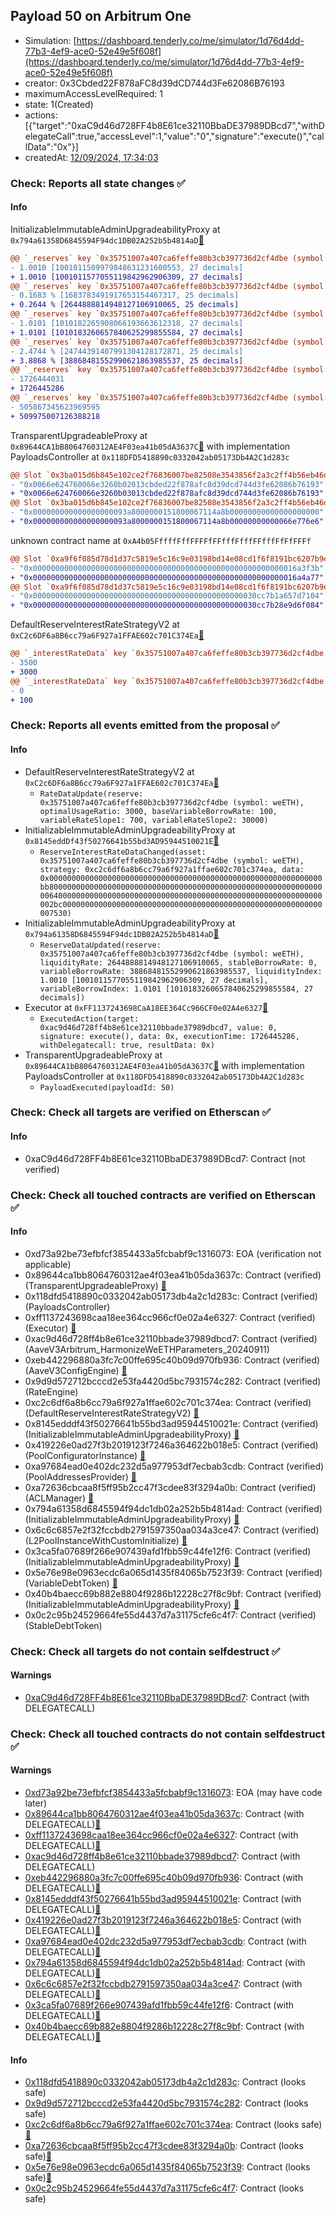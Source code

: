 ## Payload 50 on Arbitrum One

- Simulation: [https://dashboard.tenderly.co/me/simulator/1d76d4dd-77b3-4ef9-ace0-52e49e5f608f](https://dashboard.tenderly.co/me/simulator/1d76d4dd-77b3-4ef9-ace0-52e49e5f608f)
- creator: 0x3Cbded22F878aFC8d39dCD744d3Fe62086B76193
- maximumAccessLevelRequired: 1
- state: 1(Created)
- actions: [{"target":"0xaC9d46d728FF4b8E61ce32110BbaDE37989DBcd7","withDelegateCall":true,"accessLevel":1,"value":"0","signature":"execute()","callData":"0x"}]
- createdAt: [12/09/2024, 17:34:03](https://arbiscan.io/tx/0x09fdabf1e2485384dc30a8491c4ac8ded0be5917e740f25ff6845c52221ab744)

### Check: Reports all state changes :white_check_mark:

#### Info


InitializableImmutableAdminUpgradeabilityProxy at `0x794a61358D6845594F94dc1DB02A252b5b4814aD`[:ghost:](https://github.com/bgd-labs/aave-address-book "AaveV3Arbitrum.POOL")
```diff
@@ `_reserves` key `0x35751007a407ca6feffe80b3cb397736d2cf4dbe (symbol: weETH).liquidityIndex` @@
- 1.0010 [1001011509979848631231600553, 27 decimals]
+ 1.0010 [1001011577055119842962906309, 27 decimals]
@@ `_reserves` key `0x35751007a407ca6feffe80b3cb397736d2cf4dbe (symbol: weETH).currentLiquidityRate` @@
- 0.1683 % [1683783491917653154467317, 25 decimals]
+ 0.2644 % [2644888814948127106910065, 25 decimals]
@@ `_reserves` key `0x35751007a407ca6feffe80b3cb397736d2cf4dbe (symbol: weETH).variableBorrowIndex` @@
- 1.0101 [1010182265908066193663612318, 27 decimals]
+ 1.0101 [1010183260657840625299855584, 27 decimals]
@@ `_reserves` key `0x35751007a407ca6feffe80b3cb397736d2cf4dbe (symbol: weETH).currentVariableBorrowRate` @@
- 2.4744 % [24744391407991304128172871, 25 decimals]
+ 3.8868 % [38868481552990621863985537, 25 decimals]
@@ `_reserves` key `0x35751007a407ca6feffe80b3cb397736d2cf4dbe (symbol: weETH).lastUpdateTimestamp` @@
- 1726444031
+ 1726445286
@@ `_reserves` key `0x35751007a407ca6feffe80b3cb397736d2cf4dbe (symbol: weETH).accruedToTreasury` @@
- 505867345623969595
+ 509975007126388218
```

TransparentUpgradeableProxy at `0x89644CA1bB8064760312AE4F03ea41b05dA3637C`[:ghost:](https://github.com/bgd-labs/aave-address-book "GovernanceV3Arbitrum.PAYLOADS_CONTROLLER") with implementation PayloadsController at `0x118DFD5418890c0332042ab05173Db4A2C1d283c`
```diff
@@ Slot `0x3ba015d6b845e102ce2f76836007be82508e3543856f2a3c2ff4b56eb46d920e` @@
- "0x0066e624760066e3260b02013cbded22f878afc8d39dcd744d3fe62086b76193"
+ "0x0066e624760066e3260b03013cbded22f878afc8d39dcd744d3fe62086b76193"
@@ Slot `0x3ba015d6b845e102ce2f76836007be82508e3543856f2a3c2ff4b56eb46d920f` @@
- "0x000000000000000000093a8000000151800067114a8b00000000000000000000"
+ "0x000000000000000000093a8000000151800067114a8b00000000000066e776e6"
```

unknown contract name at `0xA4b05FffffFffFFFFfFFfffFfffFFfffFfFfFFFf`
```diff
@@ Slot `0xa9f6f085d78d1d37c5819e5c16c9e03198bd14e08cd1f6f8191bc6207b9e9706` @@
- "0x00000000000000000000000000000000000000000000000000000000016a3f3b"
+ "0x00000000000000000000000000000000000000000000000000000000016a4a77"
@@ Slot `0xa9f6f085d78d1d37c5819e5c16c9e03198bd14e08cd1f6f8191bc6207b9e970b` @@
- "0x00000000000000000000000000000000000000000000000030cc7b1a657d7104"
+ "0x00000000000000000000000000000000000000000000000030cc7b28e9d6f084"
```

DefaultReserveInterestRateStrategyV2 at `0xC2c6DF6a8B6cc79a6F927a1FFAE602c701C374Ea`[:ghost:](https://github.com/bgd-labs/aave-address-book "AaveV3Arbitrum.ASSETS.DAI.INTEREST_RATE_STRATEGY, AaveV3Arbitrum.ASSETS.LINK.INTEREST_RATE_STRATEGY, AaveV3Arbitrum.ASSETS.USDC.INTEREST_RATE_STRATEGY, AaveV3Arbitrum.ASSETS.WBTC.INTEREST_RATE_STRATEGY, AaveV3Arbitrum.ASSETS.WETH.INTEREST_RATE_STRATEGY, AaveV3Arbitrum.ASSETS.USDT.INTEREST_RATE_STRATEGY, AaveV3Arbitrum.ASSETS.AAVE.INTEREST_RATE_STRATEGY, AaveV3Arbitrum.ASSETS.EURS.INTEREST_RATE_STRATEGY, AaveV3Arbitrum.ASSETS.wstETH.INTEREST_RATE_STRATEGY, AaveV3Arbitrum.ASSETS.MAI.INTEREST_RATE_STRATEGY, AaveV3Arbitrum.ASSETS.rETH.INTEREST_RATE_STRATEGY, AaveV3Arbitrum.ASSETS.LUSD.INTEREST_RATE_STRATEGY, AaveV3Arbitrum.ASSETS.USDCn.INTEREST_RATE_STRATEGY, AaveV3Arbitrum.ASSETS.FRAX.INTEREST_RATE_STRATEGY, AaveV3Arbitrum.ASSETS.ARB.INTEREST_RATE_STRATEGY, AaveV3Arbitrum.ASSETS.weETH.INTEREST_RATE_STRATEGY, AaveV3Arbitrum.ASSETS.GHO.INTEREST_RATE_STRATEGY")
```diff
@@ `_interestRateData` key `0x35751007a407ca6feffe80b3cb397736d2cf4dbe.optimalUsageRatio` @@
- 3500
+ 3000
@@ `_interestRateData` key `0x35751007a407ca6feffe80b3cb397736d2cf4dbe.baseVariableBorrowRate` @@
- 0
+ 100
```


### Check: Reports all events emitted from the proposal :white_check_mark:

#### Info

- DefaultReserveInterestRateStrategyV2 at `0xC2c6DF6a8B6cc79a6F927a1FFAE602c701C374Ea`[:ghost:](https://github.com/bgd-labs/aave-address-book "AaveV3Arbitrum.ASSETS.DAI.INTEREST_RATE_STRATEGY, AaveV3Arbitrum.ASSETS.LINK.INTEREST_RATE_STRATEGY, AaveV3Arbitrum.ASSETS.USDC.INTEREST_RATE_STRATEGY, AaveV3Arbitrum.ASSETS.WBTC.INTEREST_RATE_STRATEGY, AaveV3Arbitrum.ASSETS.WETH.INTEREST_RATE_STRATEGY, AaveV3Arbitrum.ASSETS.USDT.INTEREST_RATE_STRATEGY, AaveV3Arbitrum.ASSETS.AAVE.INTEREST_RATE_STRATEGY, AaveV3Arbitrum.ASSETS.EURS.INTEREST_RATE_STRATEGY, AaveV3Arbitrum.ASSETS.wstETH.INTEREST_RATE_STRATEGY, AaveV3Arbitrum.ASSETS.MAI.INTEREST_RATE_STRATEGY, AaveV3Arbitrum.ASSETS.rETH.INTEREST_RATE_STRATEGY, AaveV3Arbitrum.ASSETS.LUSD.INTEREST_RATE_STRATEGY, AaveV3Arbitrum.ASSETS.USDCn.INTEREST_RATE_STRATEGY, AaveV3Arbitrum.ASSETS.FRAX.INTEREST_RATE_STRATEGY, AaveV3Arbitrum.ASSETS.ARB.INTEREST_RATE_STRATEGY, AaveV3Arbitrum.ASSETS.weETH.INTEREST_RATE_STRATEGY, AaveV3Arbitrum.ASSETS.GHO.INTEREST_RATE_STRATEGY")
  - `RateDataUpdate(reserve: 0x35751007a407ca6feffe80b3cb397736d2cf4dbe (symbol: weETH), optimalUsageRatio: 3000, baseVariableBorrowRate: 100, variableRateSlope1: 700, variableRateSlope2: 30000)`
- InitializableImmutableAdminUpgradeabilityProxy at `0x8145eddDf43f50276641b55bd3AD95944510021E`[:ghost:](https://github.com/bgd-labs/aave-address-book "AaveV3Arbitrum.POOL_CONFIGURATOR")
  - `ReserveInterestRateDataChanged(asset: 0x35751007a407ca6feffe80b3cb397736d2cf4dbe (symbol: weETH), strategy: 0xc2c6df6a8b6cc79a6f927a1ffae602c701c374ea, data: 0x0000000000000000000000000000000000000000000000000000000000000bb8000000000000000000000000000000000000000000000000000000000000006400000000000000000000000000000000000000000000000000000000000002bc0000000000000000000000000000000000000000000000000000000000007530)`
- InitializableImmutableAdminUpgradeabilityProxy at `0x794a61358D6845594F94dc1DB02A252b5b4814aD`[:ghost:](https://github.com/bgd-labs/aave-address-book "AaveV3Arbitrum.POOL")
  - `ReserveDataUpdated(reserve: 0x35751007a407ca6feffe80b3cb397736d2cf4dbe (symbol: weETH), liquidityRate: 2644888814948127106910065, stableBorrowRate: 0, variableBorrowRate: 38868481552990621863985537, liquidityIndex: 1.0010 [1001011577055119842962906309, 27 decimals], variableBorrowIndex: 1.0101 [1010183260657840625299855584, 27 decimals])`
- Executor at `0xFF1137243698CaA18EE364Cc966CF0e02A4e6327`[:ghost:](https://github.com/bgd-labs/aave-address-book "AaveV3Arbitrum.ACL_ADMIN, GovernanceV3Arbitrum.EXECUTOR_LVL_1")
  - `ExecutedAction(target: 0xac9d46d728ff4b8e61ce32110bbade37989dbcd7, value: 0, signature: execute(), data: 0x, executionTime: 1726445286, withDelegatecall: true, resultData: 0x)`
- TransparentUpgradeableProxy at `0x89644CA1bB8064760312AE4F03ea41b05dA3637C`[:ghost:](https://github.com/bgd-labs/aave-address-book "GovernanceV3Arbitrum.PAYLOADS_CONTROLLER") with implementation PayloadsController at `0x118DFD5418890c0332042ab05173Db4A2C1d283c`
  - `PayloadExecuted(payloadId: 50)`

### Check: Check all targets are verified on Etherscan :white_check_mark:

#### Info

- 0xaC9d46d728FF4b8E61ce32110BbaDE37989DBcd7: Contract (not verified) 

### Check: Check all touched contracts are verified on Etherscan :white_check_mark:

#### Info

- 0xd73a92be73efbfcf3854433a5fcbabf9c1316073: EOA (verification not applicable)
- 0x89644ca1bb8064760312ae4f03ea41b05da3637c: Contract (verified) (TransparentUpgradeableProxy) [:ghost:](https://github.com/bgd-labs/aave-address-book "GovernanceV3Arbitrum.PAYLOADS_CONTROLLER")
- 0x118dfd5418890c0332042ab05173db4a2c1d283c: Contract (verified) (PayloadsController) 
- 0xff1137243698caa18ee364cc966cf0e02a4e6327: Contract (verified) (Executor) [:ghost:](https://github.com/bgd-labs/aave-address-book "AaveV3Arbitrum.ACL_ADMIN, GovernanceV3Arbitrum.EXECUTOR_LVL_1")
- 0xac9d46d728ff4b8e61ce32110bbade37989dbcd7: Contract (verified) (AaveV3Arbitrum_HarmonizeWeETHParameters_20240911) 
- 0xeb442296880a3fc7c00ffe695c40b09d970fb936: Contract (verified) (AaveV3ConfigEngine) [:ghost:](https://github.com/bgd-labs/aave-address-book "AaveV3Arbitrum.CONFIG_ENGINE")
- 0x9d9d572712bcccd2e53fa4420d5bc7931574c282: Contract (verified) (RateEngine) 
- 0xc2c6df6a8b6cc79a6f927a1ffae602c701c374ea: Contract (verified) (DefaultReserveInterestRateStrategyV2) [:ghost:](https://github.com/bgd-labs/aave-address-book "AaveV3Arbitrum.ASSETS.DAI.INTEREST_RATE_STRATEGY, AaveV3Arbitrum.ASSETS.LINK.INTEREST_RATE_STRATEGY, AaveV3Arbitrum.ASSETS.USDC.INTEREST_RATE_STRATEGY, AaveV3Arbitrum.ASSETS.WBTC.INTEREST_RATE_STRATEGY, AaveV3Arbitrum.ASSETS.WETH.INTEREST_RATE_STRATEGY, AaveV3Arbitrum.ASSETS.USDT.INTEREST_RATE_STRATEGY, AaveV3Arbitrum.ASSETS.AAVE.INTEREST_RATE_STRATEGY, AaveV3Arbitrum.ASSETS.EURS.INTEREST_RATE_STRATEGY, AaveV3Arbitrum.ASSETS.wstETH.INTEREST_RATE_STRATEGY, AaveV3Arbitrum.ASSETS.MAI.INTEREST_RATE_STRATEGY, AaveV3Arbitrum.ASSETS.rETH.INTEREST_RATE_STRATEGY, AaveV3Arbitrum.ASSETS.LUSD.INTEREST_RATE_STRATEGY, AaveV3Arbitrum.ASSETS.USDCn.INTEREST_RATE_STRATEGY, AaveV3Arbitrum.ASSETS.FRAX.INTEREST_RATE_STRATEGY, AaveV3Arbitrum.ASSETS.ARB.INTEREST_RATE_STRATEGY, AaveV3Arbitrum.ASSETS.weETH.INTEREST_RATE_STRATEGY, AaveV3Arbitrum.ASSETS.GHO.INTEREST_RATE_STRATEGY")
- 0x8145edddf43f50276641b55bd3ad95944510021e: Contract (verified) (InitializableImmutableAdminUpgradeabilityProxy) [:ghost:](https://github.com/bgd-labs/aave-address-book "AaveV3Arbitrum.POOL_CONFIGURATOR")
- 0x419226e0ad27f3b2019123f7246a364622b018e5: Contract (verified) (PoolConfiguratorInstance) [:ghost:](https://github.com/bgd-labs/aave-address-book "AaveV3Arbitrum.POOL_CONFIGURATOR_IMPL")
- 0xa97684ead0e402dc232d5a977953df7ecbab3cdb: Contract (verified) (PoolAddressesProvider) [:ghost:](https://github.com/bgd-labs/aave-address-book "AaveV3Arbitrum.POOL_ADDRESSES_PROVIDER")
- 0xa72636cbcaa8f5ff95b2cc47f3cdee83f3294a0b: Contract (verified) (ACLManager) [:ghost:](https://github.com/bgd-labs/aave-address-book "AaveV3Arbitrum.ACL_MANAGER")
- 0x794a61358d6845594f94dc1db02a252b5b4814ad: Contract (verified) (InitializableImmutableAdminUpgradeabilityProxy) [:ghost:](https://github.com/bgd-labs/aave-address-book "AaveV3Arbitrum.POOL")
- 0x6c6c6857e2f32fccbdb2791597350aa034a3ce47: Contract (verified) (L2PoolInstanceWithCustomInitialize) [:ghost:](https://github.com/bgd-labs/aave-address-book "AaveV3Arbitrum.POOL_IMPL")
- 0x3ca5fa07689f266e907439afd1fbb59c44fe12f6: Contract (verified) (InitializableImmutableAdminUpgradeabilityProxy) [:ghost:](https://github.com/bgd-labs/aave-address-book "AaveV3Arbitrum.ASSETS.weETH.V_TOKEN")
- 0x5e76e98e0963ecdc6a065d1435f84065b7523f39: Contract (verified) (VariableDebtToken) [:ghost:](https://github.com/bgd-labs/aave-address-book "AaveV3Arbitrum.DEFAULT_VARIABLE_DEBT_TOKEN_IMPL_REV_2")
- 0x40b4baecc69b882e8804f9286b12228c27f8c9bf: Contract (verified) (InitializableImmutableAdminUpgradeabilityProxy) [:ghost:](https://github.com/bgd-labs/aave-address-book "AaveV3Arbitrum.ASSETS.weETH.S_TOKEN")
- 0x0c2c95b24529664fe55d4437d7a31175cfe6c4f7: Contract (verified) (StableDebtToken) 

### Check: Check all targets do not contain selfdestruct :white_check_mark:

#### Warnings

- [0xaC9d46d728FF4b8E61ce32110BbaDE37989DBcd7](https://arbiscan.io/address/0xaC9d46d728FF4b8E61ce32110BbaDE37989DBcd7): Contract (with DELEGATECALL)

### Check: Check all touched contracts do not contain selfdestruct :white_check_mark:

#### Warnings

- [0xd73a92be73efbfcf3854433a5fcbabf9c1316073](https://arbiscan.io/address/0xd73a92be73efbfcf3854433a5fcbabf9c1316073): EOA (may have code later)
- [0x89644ca1bb8064760312ae4f03ea41b05da3637c](https://arbiscan.io/address/0x89644ca1bb8064760312ae4f03ea41b05da3637c): Contract (with DELEGATECALL)[:ghost:](https://github.com/bgd-labs/aave-address-book "GovernanceV3Arbitrum.PAYLOADS_CONTROLLER")
- [0xff1137243698caa18ee364cc966cf0e02a4e6327](https://arbiscan.io/address/0xff1137243698caa18ee364cc966cf0e02a4e6327): Contract (with DELEGATECALL)[:ghost:](https://github.com/bgd-labs/aave-address-book "AaveV3Arbitrum.ACL_ADMIN, GovernanceV3Arbitrum.EXECUTOR_LVL_1")
- [0xac9d46d728ff4b8e61ce32110bbade37989dbcd7](https://arbiscan.io/address/0xac9d46d728ff4b8e61ce32110bbade37989dbcd7): Contract (with DELEGATECALL)
- [0xeb442296880a3fc7c00ffe695c40b09d970fb936](https://arbiscan.io/address/0xeb442296880a3fc7c00ffe695c40b09d970fb936): Contract (with DELEGATECALL)[:ghost:](https://github.com/bgd-labs/aave-address-book "AaveV3Arbitrum.CONFIG_ENGINE")
- [0x8145edddf43f50276641b55bd3ad95944510021e](https://arbiscan.io/address/0x8145edddf43f50276641b55bd3ad95944510021e): Contract (with DELEGATECALL)[:ghost:](https://github.com/bgd-labs/aave-address-book "AaveV3Arbitrum.POOL_CONFIGURATOR")
- [0x419226e0ad27f3b2019123f7246a364622b018e5](https://arbiscan.io/address/0x419226e0ad27f3b2019123f7246a364622b018e5): Contract (with DELEGATECALL)[:ghost:](https://github.com/bgd-labs/aave-address-book "AaveV3Arbitrum.POOL_CONFIGURATOR_IMPL")
- [0xa97684ead0e402dc232d5a977953df7ecbab3cdb](https://arbiscan.io/address/0xa97684ead0e402dc232d5a977953df7ecbab3cdb): Contract (with DELEGATECALL)[:ghost:](https://github.com/bgd-labs/aave-address-book "AaveV3Arbitrum.POOL_ADDRESSES_PROVIDER")
- [0x794a61358d6845594f94dc1db02a252b5b4814ad](https://arbiscan.io/address/0x794a61358d6845594f94dc1db02a252b5b4814ad): Contract (with DELEGATECALL)[:ghost:](https://github.com/bgd-labs/aave-address-book "AaveV3Arbitrum.POOL")
- [0x6c6c6857e2f32fccbdb2791597350aa034a3ce47](https://arbiscan.io/address/0x6c6c6857e2f32fccbdb2791597350aa034a3ce47): Contract (with DELEGATECALL)[:ghost:](https://github.com/bgd-labs/aave-address-book "AaveV3Arbitrum.POOL_IMPL")
- [0x3ca5fa07689f266e907439afd1fbb59c44fe12f6](https://arbiscan.io/address/0x3ca5fa07689f266e907439afd1fbb59c44fe12f6): Contract (with DELEGATECALL)[:ghost:](https://github.com/bgd-labs/aave-address-book "AaveV3Arbitrum.ASSETS.weETH.V_TOKEN")
- [0x40b4baecc69b882e8804f9286b12228c27f8c9bf](https://arbiscan.io/address/0x40b4baecc69b882e8804f9286b12228c27f8c9bf): Contract (with DELEGATECALL)[:ghost:](https://github.com/bgd-labs/aave-address-book "AaveV3Arbitrum.ASSETS.weETH.S_TOKEN")

#### Info

- [0x118dfd5418890c0332042ab05173db4a2c1d283c](https://arbiscan.io/address/0x118dfd5418890c0332042ab05173db4a2c1d283c): Contract (looks safe)
- [0x9d9d572712bcccd2e53fa4420d5bc7931574c282](https://arbiscan.io/address/0x9d9d572712bcccd2e53fa4420d5bc7931574c282): Contract (looks safe)
- [0xc2c6df6a8b6cc79a6f927a1ffae602c701c374ea](https://arbiscan.io/address/0xc2c6df6a8b6cc79a6f927a1ffae602c701c374ea): Contract (looks safe)[:ghost:](https://github.com/bgd-labs/aave-address-book "AaveV3Arbitrum.ASSETS.DAI.INTEREST_RATE_STRATEGY, AaveV3Arbitrum.ASSETS.LINK.INTEREST_RATE_STRATEGY, AaveV3Arbitrum.ASSETS.USDC.INTEREST_RATE_STRATEGY, AaveV3Arbitrum.ASSETS.WBTC.INTEREST_RATE_STRATEGY, AaveV3Arbitrum.ASSETS.WETH.INTEREST_RATE_STRATEGY, AaveV3Arbitrum.ASSETS.USDT.INTEREST_RATE_STRATEGY, AaveV3Arbitrum.ASSETS.AAVE.INTEREST_RATE_STRATEGY, AaveV3Arbitrum.ASSETS.EURS.INTEREST_RATE_STRATEGY, AaveV3Arbitrum.ASSETS.wstETH.INTEREST_RATE_STRATEGY, AaveV3Arbitrum.ASSETS.MAI.INTEREST_RATE_STRATEGY, AaveV3Arbitrum.ASSETS.rETH.INTEREST_RATE_STRATEGY, AaveV3Arbitrum.ASSETS.LUSD.INTEREST_RATE_STRATEGY, AaveV3Arbitrum.ASSETS.USDCn.INTEREST_RATE_STRATEGY, AaveV3Arbitrum.ASSETS.FRAX.INTEREST_RATE_STRATEGY, AaveV3Arbitrum.ASSETS.ARB.INTEREST_RATE_STRATEGY, AaveV3Arbitrum.ASSETS.weETH.INTEREST_RATE_STRATEGY, AaveV3Arbitrum.ASSETS.GHO.INTEREST_RATE_STRATEGY")
- [0xa72636cbcaa8f5ff95b2cc47f3cdee83f3294a0b](https://arbiscan.io/address/0xa72636cbcaa8f5ff95b2cc47f3cdee83f3294a0b): Contract (looks safe)[:ghost:](https://github.com/bgd-labs/aave-address-book "AaveV3Arbitrum.ACL_MANAGER")
- [0x5e76e98e0963ecdc6a065d1435f84065b7523f39](https://arbiscan.io/address/0x5e76e98e0963ecdc6a065d1435f84065b7523f39): Contract (looks safe)[:ghost:](https://github.com/bgd-labs/aave-address-book "AaveV3Arbitrum.DEFAULT_VARIABLE_DEBT_TOKEN_IMPL_REV_2")
- [0x0c2c95b24529664fe55d4437d7a31175cfe6c4f7](https://arbiscan.io/address/0x0c2c95b24529664fe55d4437d7a31175cfe6c4f7): Contract (looks safe)

